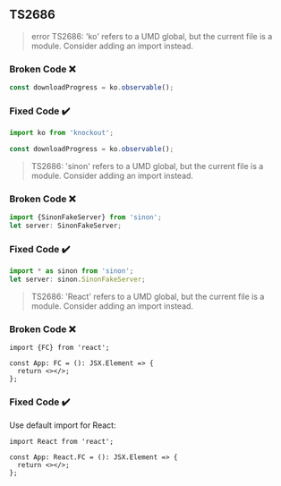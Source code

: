 ## TS2686

> error TS2686: 'ko' refers to a UMD global, but the current file is a module. Consider adding an import instead.

### Broken Code ❌

```ts
const downloadProgress = ko.observable();
```

### Fixed Code ✔️

```ts
import ko from 'knockout';

const downloadProgress = ko.observable();
```

> TS2686: 'sinon' refers to a UMD global, but the current file is a module. Consider adding an import instead.

### Broken Code ❌

```ts
import {SinonFakeServer} from 'sinon';
let server: SinonFakeServer;
```

### Fixed Code ✔️

```ts
import * as sinon from 'sinon';
let server: sinon.SinonFakeServer;
```

> TS2686: 'React' refers to a UMD global, but the current file is a module. Consider adding an import instead.

### Broken Code ❌

```tsx
import {FC} from 'react';

const App: FC = (): JSX.Element => {
  return <></>;
};
```

### Fixed Code ✔️

Use default import for React:

```tsx
import React from 'react';

const App: React.FC = (): JSX.Element => {
  return <></>;
};
```
